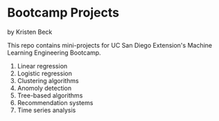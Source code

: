 # Bootcamp Projects

by Kristen Beck

This repo contains mini-projects for UC San Diego Extension's Machine Learning Engineering Bootcamp. 

1. Linear regression
2. Logistic regression
3. Clustering algorithms
4. Anomoly detection
5. Tree-based algorithms
6. Recommendation systems
7. Time series analysis

